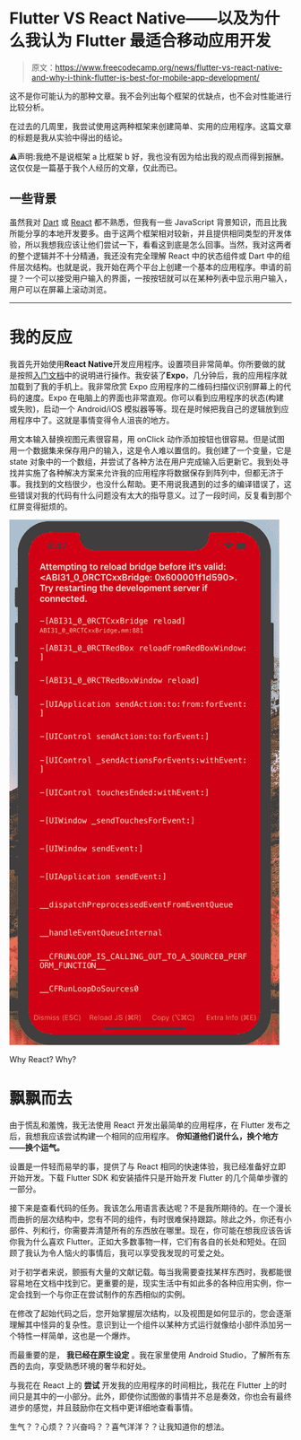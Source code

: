 # Flutter VS React Native——以及为什么我认为 Flutter 最适合移动应用开发

> 原文：<https://www.freecodecamp.org/news/flutter-vs-react-native-and-why-i-think-flutter-is-best-for-mobile-app-development/>

这不是你可能认为的那种文章。我不会列出每个框架的优缺点，也不会对性能进行比较分析。

在过去的几周里，我尝试使用这两种框架来创建简单、实用的应用程序。这篇文章的标题是我从实验中得出的结论。

⚠️声明:我绝不是说框架 a 比框架 b 好，我也没有因为给出我的观点而得到报酬。这仅仅是一篇基于我个人经历的文章，仅此而已。

## 一些背景

虽然我对 [Dart](https://www.dartlang.org/) 或 [React](https://reactjs.org/) 都不熟悉，但我有一些 JavaScript 背景知识，而且比我所能分享的本地开发要多。由于这两个框架相对较新，并且提供相同类型的开发体验，所以我想我应该让他们尝试一下，看看这到底是怎么回事。当然，我对这两者的整个逻辑并不十分精通，我还没有完全理解 React 中的状态组件或 Dart 中的组件层次结构。也就是说，我开始在两个平台上创建一个基本的应用程序。申请的前提？一个可以接受用户输入的界面，一按按钮就可以在某种列表中显示用户输入，用户可以在屏幕上滚动浏览。

* * *

# 我的反应

我首先开始使用******React Native******开发应用程序。设置项目非常简单。你所要做的就是按照[入门文档](https://facebook.github.io/react-native/docs/getting-started.html)中的说明进行操作。我安装了******Expo******，几分钟后，我的应用程序就加载到了我的手机上。我非常欣赏 Expo 应用程序的二维码扫描仪识别屏幕上的代码的速度。Expo 在电脑上的界面也非常直观。你可以看到应用程序的状态(构建或失败)，启动一个 Android/iOS 模拟器等等。现在是时候把我自己的逻辑放到应用程序中了。这就是事情变得令人沮丧的地方。

用文本输入替换视图元素很容易，用 onClick 动作添加按钮也很容易。但是试图用一个数据集来保存用户的输入，这是令人难以置信的。我创建了一个变量，它是 state 对象中的一个数组，并尝试了各种方法在用户完成输入后更新它。我到处寻找并实施了各种解决方案来允许我的应用程序将数据保存到阵列中，但都无济于事。我找到的文档很少，也没什么帮助。更不用说我遇到的过多的编译错误了，这些错误对我的代码有什么问题没有太大的指导意义。过了一段时间，反复看到那个红屏变得挺烦的。

![1_QwBpjtvPlj0B8YZ6Mc1VIA](img/50318d1a3ab3ae253255e85801de15cc.png)

Why React? Why?

# 飘飘而去

由于慌乱和羞愧，我无法使用 React 开发出最简单的应用程序，在 Flutter 发布之后，我想我应该尝试构建一个相同的应用程序。 ******你知道他们说什么，换个地方——换个运气。******

设置是一件轻而易举的事，提供了与 React 相同的快速体验，我已经准备好立即开始开发。下载 Flutter SDK 和安装插件只是开始开发 Flutter 的几个简单步骤的一部分。

接下来是查看代码的任务。我该怎么用语言表达呢？不是我所期待的。在一个漫长而曲折的层次结构中，您有不同的组件，有时很难保持跟踪。除此之外，你还有小部件、列和行，你需要弄清楚所有的东西放在哪里。现在，你可能在想我应该告诉你我为什么喜欢 Flutter。正如大多数事物一样，它们有各自的长处和短处。在回顾了我认为令人恼火的事情后，我可以享受我发现的可爱之处。

对于初学者来说，颤振有大量的文献记载。每当我需要查找某样东西时，我都能很容易地在文档中找到它。更重要的是，现实生活中有如此多的各种应用实例，你一定会找到一个与你正在尝试制作的东西相似的实例。

在修改了起始代码之后，您开始掌握层次结构，以及视图是如何显示的，您会逐渐理解其中怪异的复杂性。意识到让一个组件以某种方式运行就像给小部件添加另一个特性一样简单，这也是一个爆炸。

而最重要的是， ******我已经在原生设定****** 。我在家里使用 Android Studio，了解所有东西的去向，享受熟悉环境的奢华和好处。

与我花在 React 上的 ******尝试****** 开发我的应用程序的时间相比，我花在 Flutter 上的时间只是其中的一小部分。此外，即使你试图做的事情并不总是奏效，你也会有最终进步的感觉，并且鼓励你在文档中更详细地查看事情。

生气？？心烦？？兴奋吗？？喜气洋洋？？让我知道你的想法。
